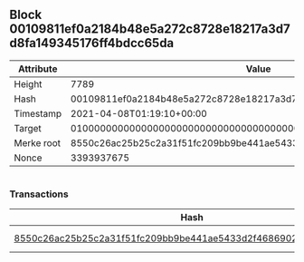 ## Block 00109811ef0a2184b48e5a272c8728e18217a3d7d8fa149345176ff4bdcc65da

Attribute | Value
--- | ---
Height | 7789
Hash | 00109811ef0a2184b48e5a272c8728e18217a3d7d8fa149345176ff4bdcc65da
Timestamp | 2021-04-08T01:19:10+00:00
Target | 0100000000000000000000000000000000000000000000000000000000000000
Merke root | 8550c26ac25b25c2a31f51fc209bb9be441ae5433d2f468690251dd43b70bf98
Nonce | 3393937675

```

```

### Transactions

Hash | Amount
--- | ---
[8550c26ac25b25c2a31f51fc209bb9be441ae5433d2f468690251dd43b70bf98](8550c26ac25b25c2a31f51fc209bb9be441ae5433d2f468690251dd43b70bf98.md) | 10.00000000 SKEPTI 
